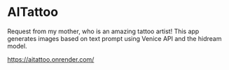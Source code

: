 # AITattoo
Request from my mother, who is an amazing tattoo artist! This app generates images based on text prompt using Venice API and the hidream model.

https://aitattoo.onrender.com/
